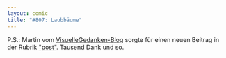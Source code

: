 ```yaml
---
layout: comic
title: "#807: Laubbäume"
---
```


P.S.: Martin vom <a href="http://blog.visuellegedanken.de/">VisuelleGedanken-Blog</a> sorgte für einen neuen Beitrag in der Rubrik <a href="http://www.fonflatter.de/?c=post">"post"</a>.
Tausend Dank und so.
